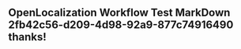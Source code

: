 <properties
ms.topic="hero-topic"
ms.test1="hero-topic"
ms.test2="test"/>


## OpenLocalization Workflow Test MarkDown 2fb42c56-d209-4d98-92a9-877c74916490 thanks!



<!--HONumber=Jul16_HO2-->


